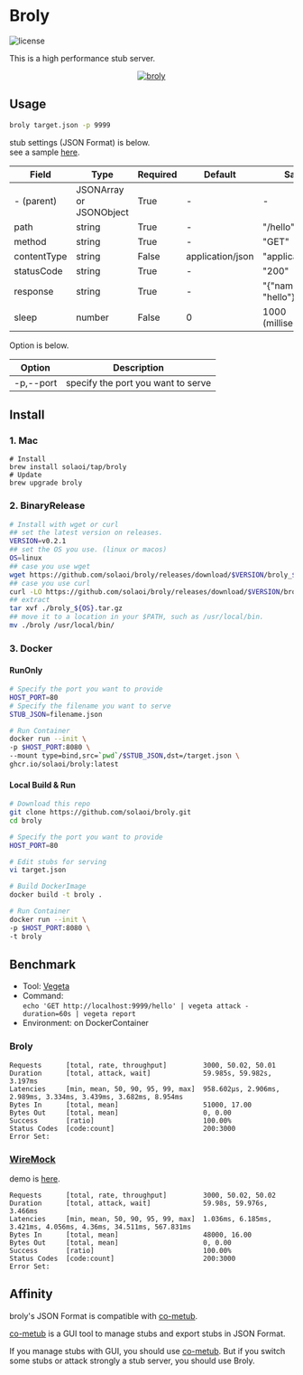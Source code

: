 # Broly

![license](https://img.shields.io/github/license/solaoi/broly)

This is a high performance stub server.

<div align="center">
  <a href="https://github.com/solaoi/broly">
    <img alt="broly" src="https://user-images.githubusercontent.com/46414076/180388418-fa1beef3-251e-4803-8342-ab22867c63c2.png">
  </a>
</div>

## Usage

```sh
broly target.json -p 9999
```

stub settings (JSON Format) is below.   
see a sample [here](https://raw.githubusercontent.com/solaoi/broly/main/target.json).

| Field       | Type                    | Required | Default          | Sample                  |
| ----------- | ----------------------- | -------- | ---------------- | ----------------------- |
| - (parent)  | JSONArray or JSONObject | True     | -                | -                       |
| path        | string                  | True     | -                | "/hello"                |
| method      | string                  | True     | -                | "GET"                   |
| contentType | string                  | False    | application/json | "application/json"      |
| statusCode  | string                  | True     | -                | "200"                   |
| response    | string                  | True     | -                | "{\"name\": \"hello\"}" |
| sleep       | number                  | False    | 0                | 1000 (milliseconds)     |

Option is below.

| Option    | Description                        |
| --------- | ---------------------------------- |
| -p,--port | specify the port you want to serve |

## Install

### 1. Mac

```
# Install
brew install solaoi/tap/broly
# Update
brew upgrade broly
```

### 2. BinaryRelease

```sh
# Install with wget or curl
## set the latest version on releases.
VERSION=v0.2.1
## set the OS you use. (linux or macos)
OS=linux
## case you use wget
wget https://github.com/solaoi/broly/releases/download/$VERSION/broly_${OS}.tar.gz
## case you use curl
curl -LO https://github.com/solaoi/broly/releases/download/$VERSION/broly_${OS}.tar.gz
## extract
tar xvf ./broly_${OS}.tar.gz
## move it to a location in your $PATH, such as /usr/local/bin.
mv ./broly /usr/local/bin/
```

### 3. Docker

#### RunOnly

```sh
# Specify the port you want to provide
HOST_PORT=80
# Specify the filename you want to serve
STUB_JSON=filename.json

# Run Container
docker run --init \
-p $HOST_PORT:8080 \
--mount type=bind,src=`pwd`/$STUB_JSON,dst=/target.json \
ghcr.io/solaoi/broly:latest
```

#### Local Build & Run

```sh
# Download this repo
git clone https://github.com/solaoi/broly.git
cd broly

# Specify the port you want to provide
HOST_PORT=80

# Edit stubs for serving
vi target.json

# Build DockerImage
docker build -t broly .

# Run Container
docker run --init \
-p $HOST_PORT:8080 \
-t broly
```

## Benchmark

- Tool: [Vegeta](https://github.com/tsenart/vegeta)
- Command:   
```echo 'GET http://localhost:9999/hello' | vegeta attack -duration=60s | vegeta report```
- Environment: on DockerContainer

### Broly

```
Requests      [total, rate, throughput]         3000, 50.02, 50.01
Duration      [total, attack, wait]             59.985s, 59.982s, 3.197ms
Latencies     [min, mean, 50, 90, 95, 99, max]  958.602µs, 2.906ms, 2.989ms, 3.334ms, 3.439ms, 3.682ms, 8.954ms
Bytes In      [total, mean]                     51000, 17.00
Bytes Out     [total, mean]                     0, 0.00
Success       [ratio]                           100.00%
Status Codes  [code:count]                      200:3000  
Error Set:
```

### [WireMock](https://wiremock.org/)

demo is [here](https://github.com/solaoi/broly-wiremock-demo).

```
Requests      [total, rate, throughput]         3000, 50.02, 50.02
Duration      [total, attack, wait]             59.98s, 59.976s, 3.466ms
Latencies     [min, mean, 50, 90, 95, 99, max]  1.036ms, 6.185ms, 3.421ms, 4.056ms, 4.36ms, 34.511ms, 567.831ms
Bytes In      [total, mean]                     48000, 16.00
Bytes Out     [total, mean]                     0, 0.00
Success       [ratio]                           100.00%
Status Codes  [code:count]                      200:3000  
Error Set:
```

## Affinity

broly's JSON Format is compatible with [co-metub](https://github.com/solaoi/co-metub).

[co-metub](https://github.com/solaoi/co-metub) is a GUI tool to manage stubs and export stubs in JSON Format.

If you manage stubs with GUI, you should use [co-metub](https://github.com/solaoi/co-metub).
But if you switch some stubs or attack strongly a stub server, you should use Broly.
